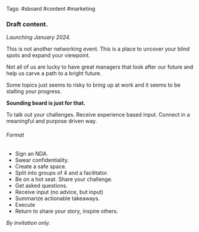 Tags: #sboard #content #marketing 



### Draft content.

_Launching January 2024._ 

This is not another networking event. This is a place to uncover your blind spots and expand your viewpoint. 

Not all of us are lucky to have great managers that look after our future and help us carve a path to a bright future. 

Some topics just seems to risky to bring up at work and it seems to be stalling your progress. 

**Sounding board is just for that.**

To talk out your challenges. Receive experience based input. Connect in a meaningful and purpose driven way. 
###### Format

- Sign an NDA. 
- Swear confidentiality. 
- Create a safe space. 
- Split into groups of 4 and a facilitator. 
- Be on a hot seat. Share your challenge. 
- Get asked questions. 
- Receive input (no advice, but input)
- Summarize actionable takeaways. 
- Execute
- Return to share your story, inspire others. 

*By invitation only.*

